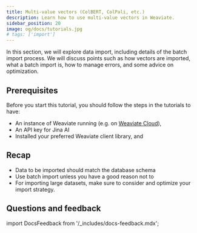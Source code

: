 ```yaml
---
title: Multi-value vectors (ColBERT, ColPali, etc.)
description: Learn how to use multi-value vectors in Weaviate.
sidebar_position: 20
image: og/docs/tutorials.jpg
# tags: ['import']
---
```


In this section, we will explore data import, including details of the batch import process. We will discuss points such as how vectors are imported, what a batch import is, how to manage errors, and some advice on optimization.

## Prerequisites

Before you start this tutorial, you should follow the steps in the tutorials to have:

- An instance of Weaviate running (e.g. on [Weaviate Cloud](https://console.weaviate.cloud)),
- An API key for Jina AI
- Installed your preferred Weaviate client library, and

## Recap

* Data to be imported should match the database schema
* Use batch import unless you have a good reason not to
* For importing large datasets, make sure to consider and optimize your import strategy.

## Questions and feedback

import DocsFeedback from '/_includes/docs-feedback.mdx';

<DocsFeedback/>
